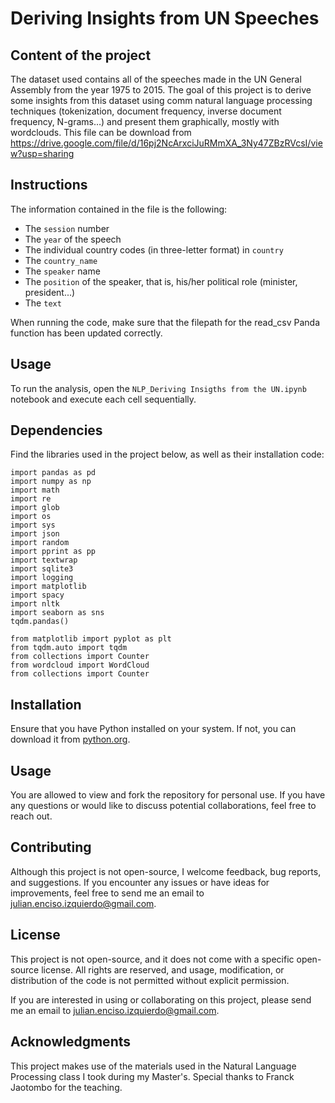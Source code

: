 # Deriving Insights from UN Speeches

## Content of the project
The dataset used contains all of the speeches made in the UN General Assembly from the year 1975 to 2015. The goal of this project is to derive some insights from this dataset using comm natural language processing techniques (tokenization, document frequency, inverse document frequency, N-grams…) and present them graphically, mostly with wordclouds. This file can be download from https://drive.google.com/file/d/16pj2NcArxciJuRMmXA_3Ny47ZBzRVcsI/view?usp=sharing

## Instructions
The information contained in the file is the following:
- The `session` number
- The `year` of the speech
- The individual country codes (in three-letter format) in `country`
- The `country_name`
- The `speaker` name
- The `position` of the speaker, that is, his/her political role (minister, president...)
- The `text`

When running the code, make sure that the filepath for the read_csv Panda function has been updated correctly.


## Usage

To run the analysis, open the `NLP_Deriving Insigths from the UN.ipynb` notebook and execute each cell sequentially.


## Dependencies

Find the libraries used in the project below, as well as their installation code:

```
import pandas as pd
import numpy as np
import math
import re
import glob
import os
import sys
import json
import random
import pprint as pp
import textwrap
import sqlite3
import logging
import matplotlib
import spacy
import nltk
import seaborn as sns
tqdm.pandas()

from matplotlib import pyplot as plt
from tqdm.auto import tqdm
from collections import Counter
from wordcloud import WordCloud
from collections import Counter
```

## Installation
Ensure that you have Python installed on your system. If not, you can download it from [python.org](https://www.python.org/downloads/).


## Usage
You are allowed to view and fork the repository for personal use. If you have any questions or would like to discuss potential collaborations, feel free to reach out.


## Contributing
Although this project is not open-source, I welcome feedback, bug reports, and suggestions. If you encounter any issues or have ideas for improvements, feel free to send me an email to julian.enciso.izquierdo@gmail.com.


## License
This project is not open-source, and it does not come with a specific open-source license. All rights are reserved, and usage, modification, or distribution of the code is not permitted without explicit permission.

If you are interested in using or collaborating on this project, please send me an email to julian.enciso.izquierdo@gmail.com.


## Acknowledgments
This project makes use of the materials used in the Natural Language Processing class I took during my Master's. Special thanks to Franck Jaotombo for the teaching.
